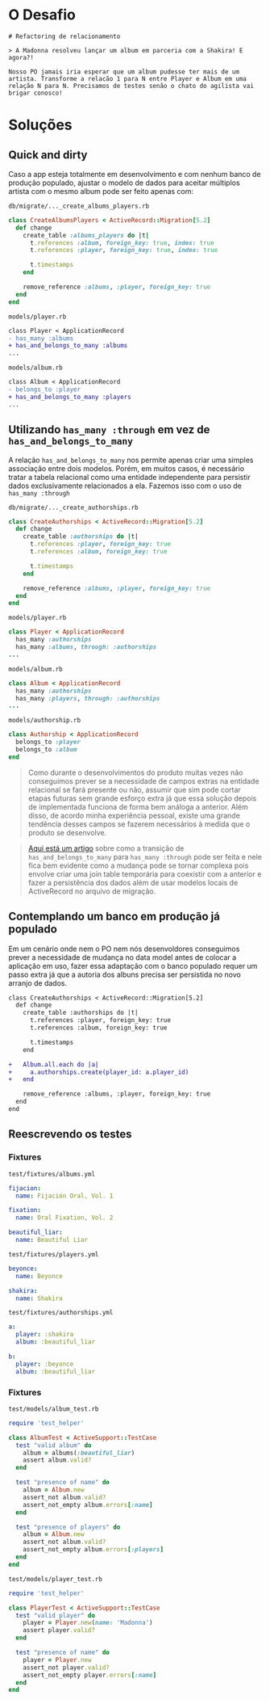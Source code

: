 # O Desafio

```
# Refactoring de relacionamento

> A Madonna resolveu lançar um album em parceria com a Shakira! E agora?!

Nosso PO jamais iria esperar que um album pudesse ter mais de um artista. Transforme a relacão 1 para N entre Player e Album em uma relação N para N. Precisamos de testes senão o chato do agilista vai brigar conosco!
```

# Soluções

## Quick and dirty
Caso a app esteja totalmente em desenvolvimento e com nenhum banco de produção populado, ajustar o modelo de dados para aceitar múltiplos artista com o mesmo album pode ser feito apenas com:

`db/migrate/..._create_albums_players.rb`
```ruby
class CreateAlbumsPlayers < ActiveRecord::Migration[5.2]
  def change
    create_table :albums_players do |t|
      t.references :album, foreign_key: true, index: true
      t.references :player, foreign_key: true, index: true

      t.timestamps
    end

    remove_reference :albums, :player, foreign_key: true
  end
end
```

`models/player.rb`
```diff
class Player < ApplicationRecord
- has_many :albums
+ has_and_belongs_to_many :albums
...
```

`models/album.rb`
```diff
class Album < ApplicationRecord
- belongs_to :player
+ has_and_belongs_to_many :players
...
```

## Utilizando `has_many :through` em vez de `has_and_belongs_to_many`

A relação `has_and_belongs_to_many` nos permite apenas criar uma simples associação entre dois modelos. Porém, em muitos casos, é necessário tratar a tabela relacional como uma entidade independente para persistir dados exclusivamente relacionados a ela. Fazemos isso com o uso de `has_many :through`

`db/migrate/..._create_authorships.rb`
```ruby
class CreateAuthorships < ActiveRecord::Migration[5.2]
  def change
    create_table :authorships do |t|
      t.references :player, foreign_key: true
      t.references :album, foreign_key: true

      t.timestamps
    end

    remove_reference :albums, :player, foreign_key: true
  end
end
```

`models/player.rb`
```ruby
class Player < ApplicationRecord
  has_many :authorships
  has_many :albums, through: :authorships
...
```

`models/album.rb`
```ruby
class Album < ApplicationRecord
  has_many :authorships
  has_many :players, through: :authorships
...
```

`models/authorship.rb`
```ruby
class Authorship < ApplicationRecord
  belongs_to :player
  belongs_to :album
end
```

> Como durante o desenvolvimentos do produto muitas vezes não conseguimos prever se a necessidade de campos extras na entidade relacional se fará presente ou não, assumir que sim pode cortar etapas futuras sem grande esforço extra já que essa solução depois de implementada funciona de forma bem análoga a anterior. Além disso, de acordo minha experiência pessoal, existe uma grande tendência desses campos se fazerem necessários à medida que o produto se desenvolve.

> [Aqui está um artigo](https://medium.com/@jvanier/convert-a-rails-association-from-has-and-belongs-to-many-to-has-many-through-8330f3009dc8) sobre como a transição de `has_and_belongs_to_many` para `has_many :through` pode ser feita e nele fica bem evidente como a mudança pode se tornar complexa pois envolve criar uma join table temporária para coexistir com a anterior e fazer a persistência dos dados além de usar modelos locais de ActiveRecord no arquivo de migração.

## Contemplando um banco em produção já populado

Em um cenário onde nem o PO nem nós desenvoldores conseguimos prever a necessidade de mudança no data model antes de colocar a aplicação em uso, fazer essa adaptação com o banco populado requer um passo extra já que a autoria dos albuns precisa ser persistida no novo arranjo de dados. 

```diff
class CreateAuthorships < ActiveRecord::Migration[5.2]
  def change
    create_table :authorships do |t|
      t.references :player, foreign_key: true
      t.references :album, foreign_key: true

      t.timestamps
    end

+   Album.all.each do |a|
+     a.authorships.create(player_id: a.player_id)
+   end

    remove_reference :albums, :player, foreign_key: true
  end
end
```

## Reescrevendo os testes

### Fixtures

`test/fixtures/albums.yml`
```yml
fijacion:
  name: Fijación Oral, Vol. 1

fixation:
  name: Oral Fixation, Vol. 2

beautiful_liar:
  name: Beautiful Liar
```

`test/fixtures/players.yml`
```yml
beyonce:
  name: Beyonce

shakira:
  name: Shakira
```

`test/fixtures/authorships.yml`
```yml
a:
  player: :shakira
  album: :beautiful_liar

b:
  player: :beyonce
  album: :beautiful_liar
```

### Fixtures

`test/models/album_test.rb`
```ruby
require 'test_helper'

class AlbumTest < ActiveSupport::TestCase
  test "valid album" do
    album = albums(:beautiful_liar)
    assert album.valid?
  end

  test "presence of name" do
    album = Album.new
    assert_not album.valid?
    assert_not_empty album.errors[:name]
  end

  test "presence of players" do
    album = Album.new
    assert_not album.valid?
    assert_not_empty album.errors[:players]
  end
end
```

`test/models/player_test.rb`
```ruby
require 'test_helper'

class PlayerTest < ActiveSupport::TestCase
  test "valid player" do
    player = Player.new(name: 'Madonna')
    assert player.valid?
  end

  test "presence of name" do
    player = Player.new
    assert_not player.valid?
    assert_not_empty player.errors[:name]
  end
end
```